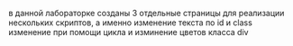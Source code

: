 в данной лабораторке созданы 3 отдельные страницы для реализации нескольких скриптов, а именно изменение текста по id и class
изменение при помощи цикла и изминение цветов класса div